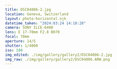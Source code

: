 ```yaml
---
title: DSC04086-2.jpg
location: Geneva, Switzerland
layout: photo-horizontal.njk
datetime_taken: "2024:03:24 14:18:28"
camera: SONY ILCE-6400
lens: E 17-70mm F2.8 B070
focal: 70mm
aperture: 14/5
shutter: 1/4000
iso: 100
img_edited: ./img/gallery/gallery2/DSC04086-2.jpg
img_raw: ./img/gallery/gallery2/DSC04086.ARW.png
---
```

